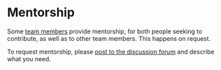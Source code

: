 # Mentorship

Some [team members](members.md) provide mentorship, for both people seeking to contribute, as well as to other team members. This happens on request.

To request mentorship, please [post to the discussion forum](https://github.com/fullstaq-labs/fullstaq-ruby-server-edition/discussions) and describe what you need.
